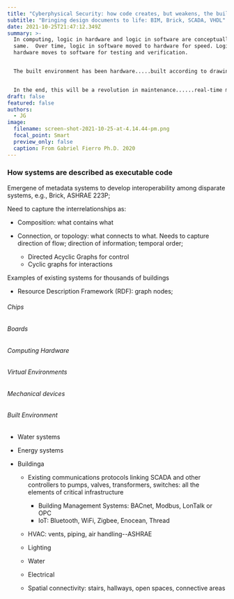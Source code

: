 ```yaml
---
title: "Cyberphysical Security: how code creates, but weakens, the built environment"
subtitle: "Bringing design documents to life: BIM, Brick, SCADA, VHDL"
date: 2021-10-25T21:47:12.349Z
summary: >-
  In computing, logic in hardware and logic in software are conceptually the
  same.  Over time, logic in software moved to hardware for speed. Logic in
  hardware moves to software for testing and verification.


  The built environment has been hardware.....built according to drawings, intuition, and some simulation. That is changing, as future and existing infrastructure is converted to software descriptions to enable coherence, interaction, and extensibility verification.


  In the end, this will be a revolution in maintenance......real-time monitoring of stocks and flows, revealing performance and vulnerability audits.
draft: false
featured: false
authors:
  - JG
image:
  filename: screen-shot-2021-10-25-at-4.14.44-pm.png
  focal_point: Smart
  preview_only: false
  caption: From Gabriel Fierro Ph.D. 2020
---
```

### How systems are described as executable code

Emergene of metadata systems to develop interoperability among disparate systems, e.g., Brick, ASHRAE 223P;

Need to capture the interrelationships as:

* Composition: what contains what
* Connection, or topology: what connects to what. Needs to capture direction of flow; direction of information; temporal order;

  * Directed Acyclic Graphs for control
  * Cyclic graphs for interactions

Examples of existing systems for thousands of buildings

* Resource Description Framework (RDF): graph nodes; 

###### Chips

###### Boards

###### Computing Hardware

###### Virtual Environments

###### Mechanical devices

###### Built Environment

* Water systems
* Energy systems
* Buildinga

  * Existing communications protocols linking SCADA and other controllers to pumps, valves, transformers, switches:  all the elements of critical infrastructure

    * Building Management Systems: BACnet, Modbus, LonTalk or OPC
    * IoT: Bluetooth, WiFi, Zigbee, Enocean, Thread
  * HVAC: vents, piping, air handling--ASHRAE
  * Lighting
  * Water
  * Electrical
  * Spatial connectivity: stairs, hallways, open spaces, connective areas